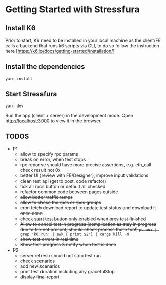 # Getting Started with Stressfura

## Install K6
Prior to start, K6 need to be installed in your local machine as the client/FE calls a backend that runs k6 scripts via CLI, to do so follow the instruction here [https://k6.io/docs/getting-started/installation/]

## Install the dependencies
`yarn install`

## Start Stressfura 
`yarn dev`

Run the app (client + server) in the development mode. Open [http://localhost:3000](http://localhost:3000) to view it in the browser.

## TODOS
* P1
  * allow to specify rpc params
  * break on error, when test stops
  * rpc reponse should have more precise assertions, e.g. eth_call check result not 0x 
  * better UI (review with FE/Designer), improve input validations
  * clean rest api (get to post, code refactor)
  * tick all rpcs button or default all checked
  * refactor common code between pages outside
  * ~~allow better traffic ramps~~
  * ~~allow to chose the rpcs or rpcs groups~~
  * ~~cron fetch download report to update test status and download it once done~~
  * ~~check start test button only enabled when prev test finished~~
  * ~~Allow to cancel test in progress (complication as stay in progress due to file not present, should check process there too!) `ps aux | grep 'k6 run' | awk {'print $2'} | xargs kill -9`~~
  * ~~show test errors in real time~~
  * ~~Show test progress & notify when test is done~~
* P2
  * server refresh should not stop test run
  * check scenarios
  * add new scenarios
  * print test duration including any gracefulStop
  * ~~display final report~~


